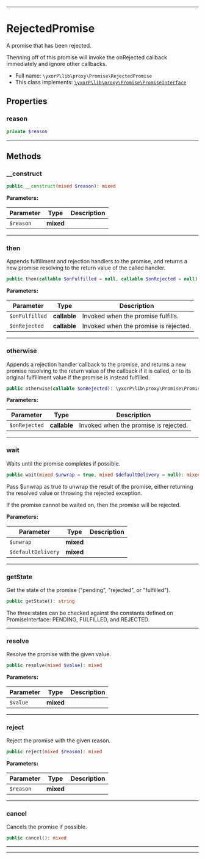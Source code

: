 ***

# RejectedPromise

A promise that has been rejected.

Thenning off of this promise will invoke the onRejected callback
immediately and ignore other callbacks.

* Full name: `\yxorP\lib\proxy\Promise\RejectedPromise`
* This class implements:
[`\yxorP\lib\proxy\Promise\PromiseInterface`](./PromiseInterface.md)



## Properties


### reason



```php
private $reason
```






***

## Methods


### __construct



```php
public __construct(mixed $reason): mixed
```








**Parameters:**

| Parameter | Type | Description |
|-----------|------|-------------|
| `$reason` | **mixed** |  |




***

### then

Appends fulfillment and rejection handlers to the promise, and returns
a new promise resolving to the return value of the called handler.

```php
public then(callable $onFulfilled = null, callable $onRejected = null): \yxorP\lib\proxy\Promise\PromiseInterface
```








**Parameters:**

| Parameter | Type | Description |
|-----------|------|-------------|
| `$onFulfilled` | **callable** | Invoked when the promise fulfills. |
| `$onRejected` | **callable** | Invoked when the promise is rejected. |




***

### otherwise

Appends a rejection handler callback to the promise, and returns a new
promise resolving to the return value of the callback if it is called,
or to its original fulfillment value if the promise is instead
fulfilled.

```php
public otherwise(callable $onRejected): \yxorP\lib\proxy\Promise\PromiseInterface
```








**Parameters:**

| Parameter | Type | Description |
|-----------|------|-------------|
| `$onRejected` | **callable** | Invoked when the promise is rejected. |




***

### wait

Waits until the promise completes if possible.

```php
public wait(mixed $unwrap = true, mixed $defaultDelivery = null): mixed
```

Pass $unwrap as true to unwrap the result of the promise, either
returning the resolved value or throwing the rejected exception.

If the promise cannot be waited on, then the promise will be rejected.






**Parameters:**

| Parameter | Type | Description |
|-----------|------|-------------|
| `$unwrap` | **mixed** |  |
| `$defaultDelivery` | **mixed** |  |




***

### getState

Get the state of the promise ("pending", "rejected", or "fulfilled").

```php
public getState(): string
```

The three states can be checked against the constants defined on
PromiseInterface: PENDING, FULFILLED, and REJECTED.









***

### resolve

Resolve the promise with the given value.

```php
public resolve(mixed $value): mixed
```








**Parameters:**

| Parameter | Type | Description |
|-----------|------|-------------|
| `$value` | **mixed** |  |




***

### reject

Reject the promise with the given reason.

```php
public reject(mixed $reason): mixed
```








**Parameters:**

| Parameter | Type | Description |
|-----------|------|-------------|
| `$reason` | **mixed** |  |




***

### cancel

Cancels the promise if possible.

```php
public cancel(): mixed
```











***


***


